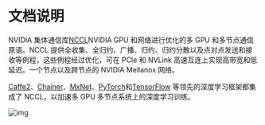 # 文档说明
NVIDIA 集体通信库[NCCL](https://developer.nvidia.com/nccl)NVIDIA GPU 和网络进行优化的多 GPU 和多节点通信原语。NCCL 提供全收集、全归约、广播、归约、归约分散以及点对点发送和接收等例程，这些例程经过优化，可在 PCIe 和 NVLink 高速互连上实现高带宽和低延迟。一个节点以及跨节点的 NVIDIA Mellanox 网络。

[Caffe2](https://www.caffe2.ai/)、[Chainer](https://chainer.org/)、[MxNet](https://mxnet.incubator.apache.org/)、[PyTorch](http://pytorch.org/)和[TensorFlow](https://www.tensorflow.org/) 等领先的深度学习框架都集成了 NCCL，以加速多 GPU 多节点系统上的深度学习训练。

![img](https://d29g4g2dyqv443.cloudfront.net/sites/default/files/akamai/NCCL_1GPU_multiGPU.png)


